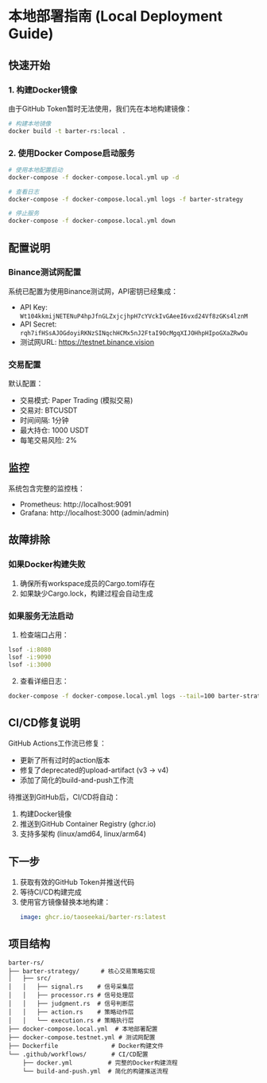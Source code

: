 # 本地部署指南 (Local Deployment Guide)

## 快速开始

### 1. 构建Docker镜像

由于GitHub Token暂时无法使用，我们先在本地构建镜像：

```bash
# 构建本地镜像
docker build -t barter-rs:local .
```

### 2. 使用Docker Compose启动服务

```bash
# 使用本地配置启动
docker-compose -f docker-compose.local.yml up -d

# 查看日志
docker-compose -f docker-compose.local.yml logs -f barter-strategy

# 停止服务
docker-compose -f docker-compose.local.yml down
```

## 配置说明

### Binance测试网配置

系统已配置为使用Binance测试网，API密钥已经集成：
- API Key: `Wt104kkmijNETENuP4hpJfnGLZxjcjhpH7cYVckIvGAeeI6vxd24Vf8zGKs4lznM`
- API Secret: `rqh7ifHSsAJOGdoyiRKNzSINqchHCMx5nJ2FtaI9OcMgqXIJOHhpHIpoGXaZRwOu`
- 测试网URL: https://testnet.binance.vision

### 交易配置

默认配置：
- 交易模式: Paper Trading (模拟交易)
- 交易对: BTCUSDT
- 时间间隔: 1分钟
- 最大持仓: 1000 USDT
- 每笔交易风险: 2%

## 监控

系统包含完整的监控栈：
- Prometheus: http://localhost:9091
- Grafana: http://localhost:3000 (admin/admin)

## 故障排除

### 如果Docker构建失败

1. 确保所有workspace成员的Cargo.toml存在
2. 如果缺少Cargo.lock，构建过程会自动生成

### 如果服务无法启动

1. 检查端口占用：
```bash
lsof -i:8080
lsof -i:9090
lsof -i:3000
```

2. 查看详细日志：
```bash
docker-compose -f docker-compose.local.yml logs --tail=100 barter-strategy
```

## CI/CD修复说明

GitHub Actions工作流已修复：
- 更新了所有过时的action版本
- 修复了deprecated的upload-artifact (v3 -> v4)
- 添加了简化的build-and-push工作流

待推送到GitHub后，CI/CD将自动：
1. 构建Docker镜像
2. 推送到GitHub Container Registry (ghcr.io)
3. 支持多架构 (linux/amd64, linux/arm64)

## 下一步

1. 获取有效的GitHub Token并推送代码
2. 等待CI/CD构建完成
3. 使用官方镜像替换本地构建：
   ```yaml
   image: ghcr.io/taoseekai/barter-rs:latest
   ```

## 项目结构

```
barter-rs/
├── barter-strategy/      # 核心交易策略实现
│   ├── src/
│   │   ├── signal.rs    # 信号采集层
│   │   ├── processor.rs # 信号处理层
│   │   ├── judgment.rs  # 信号判断层
│   │   ├── action.rs    # 策略动作层
│   │   └── execution.rs # 策略执行层
├── docker-compose.local.yml  # 本地部署配置
├── docker-compose.testnet.yml # 测试网配置
├── Dockerfile               # Docker构建文件
└── .github/workflows/       # CI/CD配置
    ├── docker.yml          # 完整的Docker构建流程
    └── build-and-push.yml  # 简化的构建推送流程
```